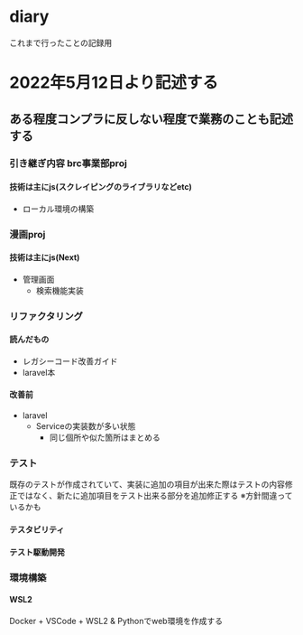 # diary
これまで行ったことの記録用



# 2022年5月12日より記述する

## ある程度コンプラに反しない程度で業務のことも記述する

### 引き継ぎ内容 brc事業部proj
#### 技術は主にjs(スクレイピングのライブラリなどetc)
 - ローカル環境の構築

### 漫画proj
#### 技術は主にjs(Next)
 - 管理画面
   - 検索機能実装

### リファクタリング
#### 読んだもの
 - レガシーコード改善ガイド
 - laravel本
#### 改善前
 - laravel
   - Serviceの実装数が多い状態
     - 同じ個所や似た箇所はまとめる

### テスト
既存のテストが作成されていて、実装に追加の項目が出来た際はテストの内容修正ではなく、新たに追加項目をテスト出来る部分を追加修正する
※方針間違っているかも

#### テスタビリティ
#### テスト駆動開発

### 環境構築
#### WSL2
Docker + VSCode + WSL2 & Pythonでweb環境を作成する
